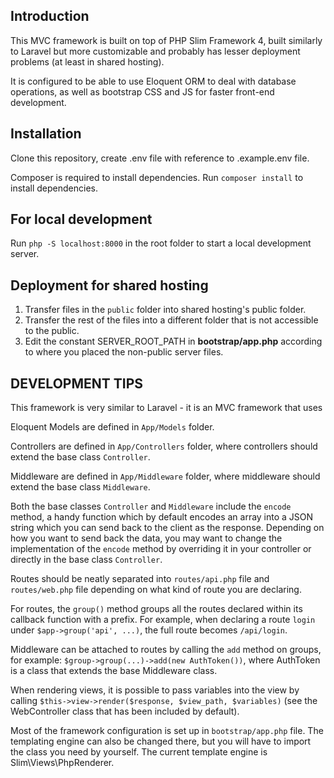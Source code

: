 ## Introduction
This MVC framework is built on top of PHP Slim Framework 4, built similarly to Laravel but more customizable and probably has lesser deployment problems (at least in shared hosting).

It is configured to be able to use Eloquent ORM to deal with database operations, as well as bootstrap CSS and JS for faster front-end development.

## Installation
Clone this repository, create .env file with reference to .example.env file.

Composer is required to install dependencies. Run `composer install` to install dependencies.

## For local development
Run `php -S localhost:8000` in the root folder to start a local development server.

## Deployment for shared hosting
1. Transfer files in the `public` folder into shared hosting's public folder.
2. Transfer the rest of the files into a different folder that is not accessible to the public.
3. Edit the constant SERVER_ROOT_PATH in **bootstrap/app.php** according to where you placed the non-public server files.

## DEVELOPMENT TIPS
This framework is very similar to Laravel - it is an MVC framework that uses 

Eloquent Models are defined in `App/Models` folder.

Controllers are defined in `App/Controllers` folder, where controllers should extend the base class `Controller`.

Middleware are defined in `App/Middleware` folder, where middleware should extend the base class `Middleware`.

Both the base classes `Controller` and `Middleware` include the `encode` method, a handy function which by default encodes an array into a JSON string which you can send back to the client as the response. Depending on how you want to send back the data, you may want to change the implementation of the `encode` method by overriding it in your controller or directly in the base class `Controller`.

Routes should be neatly separated into `routes/api.php` file and `routes/web.php` file depending on what kind of route you are declaring.

For routes, the `group()` method groups all the routes declared within its callback function with a prefix. For example, when declaring a route `login` under `$app->group('api', ...)`, the full route becomes `/api/login`.

Middleware can be attached to routes by calling the `add` method on groups, for example: `$group->group(...)->add(new AuthToken())`, where AuthToken is a class that extends the base Middleware class.

When rendering views, it is possible to pass variables into the view by calling `$this->view->render($response, $view_path, $variables)` (see the WebController class that has been included by default).

Most of the framework configuration is set up in `bootstrap/app.php` file. The templating engine can also be changed there, but you will have to import the class you need by yourself. The current template engine is Slim\Views\PhpRenderer.